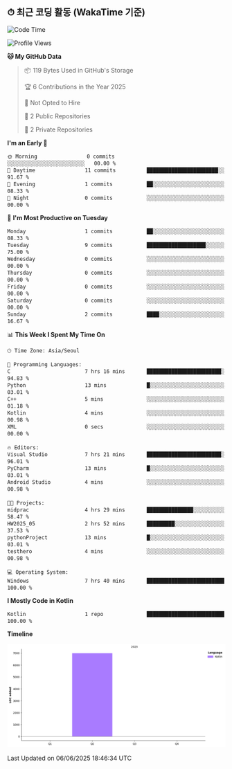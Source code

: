 ## ⏱ 최근 코딩 활동 (WakaTime 기준)

<!--START_SECTION:waka-->
![Code Time](http://img.shields.io/badge/Code%20Time-20%20hrs%2029%20mins-blue)

![Profile Views](http://img.shields.io/badge/Profile%20Views-10-blue)

**🐱 My GitHub Data** 

> 📦 119 Bytes Used in GitHub's Storage 
 > 
> 🏆 6 Contributions in the Year 2025
 > 
> 🚫 Not Opted to Hire
 > 
> 📜 2 Public Repositories 
 > 
> 🔑 2 Private Repositories 
 > 
**I'm an Early 🐤** 

```text
🌞 Morning                0 commits           ░░░░░░░░░░░░░░░░░░░░░░░░░   00.00 % 
🌆 Daytime                11 commits          ███████████████████████░░   91.67 % 
🌃 Evening                1 commits           ██░░░░░░░░░░░░░░░░░░░░░░░   08.33 % 
🌙 Night                  0 commits           ░░░░░░░░░░░░░░░░░░░░░░░░░   00.00 % 
```
📅 **I'm Most Productive on Tuesday** 

```text
Monday                   1 commits           ██░░░░░░░░░░░░░░░░░░░░░░░   08.33 % 
Tuesday                  9 commits           ███████████████████░░░░░░   75.00 % 
Wednesday                0 commits           ░░░░░░░░░░░░░░░░░░░░░░░░░   00.00 % 
Thursday                 0 commits           ░░░░░░░░░░░░░░░░░░░░░░░░░   00.00 % 
Friday                   0 commits           ░░░░░░░░░░░░░░░░░░░░░░░░░   00.00 % 
Saturday                 0 commits           ░░░░░░░░░░░░░░░░░░░░░░░░░   00.00 % 
Sunday                   2 commits           ████░░░░░░░░░░░░░░░░░░░░░   16.67 % 
```


📊 **This Week I Spent My Time On** 

```text
🕑︎ Time Zone: Asia/Seoul

💬 Programming Languages: 
C                        7 hrs 16 mins       ████████████████████████░   94.83 % 
Python                   13 mins             █░░░░░░░░░░░░░░░░░░░░░░░░   03.01 % 
C++                      5 mins              ░░░░░░░░░░░░░░░░░░░░░░░░░   01.18 % 
Kotlin                   4 mins              ░░░░░░░░░░░░░░░░░░░░░░░░░   00.98 % 
XML                      0 secs              ░░░░░░░░░░░░░░░░░░░░░░░░░   00.00 % 

🔥 Editors: 
Visual Studio            7 hrs 21 mins       ████████████████████████░   96.01 % 
PyCharm                  13 mins             █░░░░░░░░░░░░░░░░░░░░░░░░   03.01 % 
Android Studio           4 mins              ░░░░░░░░░░░░░░░░░░░░░░░░░   00.98 % 

🐱‍💻 Projects: 
midprac                  4 hrs 29 mins       ███████████████░░░░░░░░░░   58.47 % 
HW2025_05                2 hrs 52 mins       █████████░░░░░░░░░░░░░░░░   37.53 % 
pythonProject            13 mins             █░░░░░░░░░░░░░░░░░░░░░░░░   03.01 % 
testhero                 4 mins              ░░░░░░░░░░░░░░░░░░░░░░░░░   00.98 % 

💻 Operating System: 
Windows                  7 hrs 40 mins       █████████████████████████   100.00 % 
```

**I Mostly Code in Kotlin** 

```text
Kotlin                   1 repo              █████████████████████████   100.00 % 
```



**Timeline**

![Lines of Code chart](https://raw.githubusercontent.com/sheephero/sheephero/main/assets/bar_graph.png)


 Last Updated on 06/06/2025 18:46:34 UTC
<!--END_SECTION:waka-->
